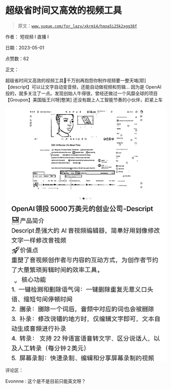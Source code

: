 # 超级省时间又高效的视频工具

> 原文：[`www.yuque.com/for_lazy/xkrm14/hqoa5i25k2xgg38f`](https://www.yuque.com/for_lazy/xkrm14/hqoa5i25k2xgg38f)

作者： 短视频 I 直播 I

日期：2023-05-01

点赞数：62

正文：

超级省时间又高效的视频工具🔧千万别再抱怨你制作视频要一整天咯[耶] 【descript】可以让文字自动变音频，还能自动做视频和剪辑… 因为是 OpenAI 投的，就多关注了一点。发现创始人牛得很，曾经还做过一个风靡全球的项目【Groupon】美国版王兴呀[憨笑] 还没有跟上人工智能节奏的小伙伴，赶紧上车

![](img/c1a3e040fb4e1f1077ac4014a58630e7.png)  

评论区：

Evonnne : 这个是不是目前只能英文呀？



